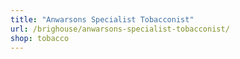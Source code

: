 ```yaml
---
title: "Anwarsons Specialist Tobacconist"
url: /brighouse/anwarsons-specialist-tobacconist/
shop: tobacco
---
```

